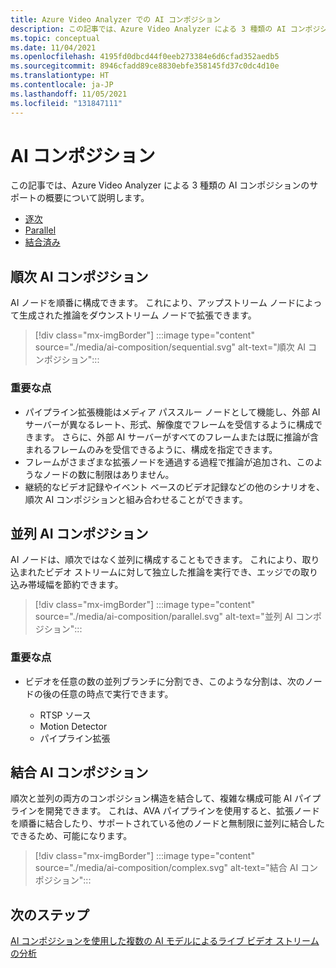 ```yaml
---
title: Azure Video Analyzer での AI コンポジション
description: この記事では、Azure Video Analyzer による 3 種類の AI コンポジションのサポートの概要について説明します。 このトピックでは、AI コンポジションの種類ごとにシナリオの説明も提供します。
ms.topic: conceptual
ms.date: 11/04/2021
ms.openlocfilehash: 4195fd0dbcd44f0eeb273384e6d6cfad352aedb5
ms.sourcegitcommit: 8946cfadd89ce8830ebfe358145fd37c0dc4d10e
ms.translationtype: HT
ms.contentlocale: ja-JP
ms.lasthandoff: 11/05/2021
ms.locfileid: "131847111"
---
```

# <a name="ai-composition"></a>AI コンポジション

この記事では、Azure Video Analyzer による 3 種類の AI コンポジションのサポートの概要について説明します。 

* [逐次](#sequential-ai-composition)
* [Parallel](#parallel-ai-composition)
* [結合済み](#combined-ai-composition)

## <a name="sequential-ai-composition"></a>順次 AI コンポジション

AI ノードを順番に構成できます。 これにより、アップストリーム ノードによって生成された推論をダウンストリーム ノードで拡張できます。

> [!div class="mx-imgBorder"]
> :::image type="content" source="./media/ai-composition/sequential.svg" alt-text="順次 AI コンポジション":::
 
### <a name="key-aspects"></a>重要な点

* パイプライン拡張機能はメディア パススルー ノードとして機能し、外部 AI サーバーが異なるレート、形式、解像度でフレームを受信するように構成できます。 さらに、外部 AI サーバーがすべてのフレームまたは既に推論が含まれるフレームのみを受信できるように、構成を指定できます。
* フレームがさまざまな拡張ノードを通過する過程で推論が追加され、このようなノードの数に制限はありません。
* 継続的なビデオ記録やイベント ベースのビデオ記録などの他のシナリオを、順次 AI コンポジションと組み合わせることができます。

    
## <a name="parallel-ai-composition"></a>並列 AI コンポジション

AI ノードは、順次ではなく並列に構成することもできます。 これにより、取り込まれたビデオ ストリームに対して独立した推論を実行でき、エッジでの取り込み帯域幅を節約できます。

> [!div class="mx-imgBorder"]
> :::image type="content" source="./media/ai-composition/parallel.svg" alt-text="並列 AI コンポジション":::
 
### <a name="key-aspects"></a>重要な点

* ビデオを任意の数の並列ブランチに分割でき、このような分割は、次のノードの後の任意の時点で実行できます。
    
    * RTSP ソース
    * Motion Detector
    * パイプライン拡張

## <a name="combined-ai-composition"></a>結合 AI コンポジション

順次と並列の両方のコンポジション構造を結合して、複雑な構成可能 AI パイプラインを開発できます。 これは、AVA パイプラインを使用すると、拡張ノードを順番に結合したり、サポートされている他のノードと無制限に並列に結合したできるため、可能になります。

> [!div class="mx-imgBorder"]
> :::image type="content" source="./media/ai-composition/complex.svg" alt-text="結合 AI コンポジション":::
 


## <a name="next-steps"></a>次のステップ

[AI コンポジションを使用した複数の AI モデルによるライブ ビデオ ストリームの分析](analyze-ai-composition.md)
